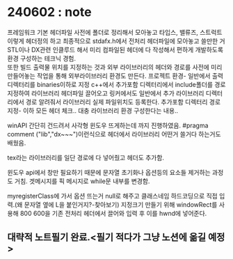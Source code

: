 # 240602 : note
프레임워크 기본 
헤더파일 사전에 폴더로 정리해서 모아놓고
타입스, 밸류즈, 스트럭트 이렇게 헤더정의 하고
최종적으로 stdafx.h에서 전처리 헤더파일에 모아놓고 쓸만한 거 STL이나 DX관련 인클루드 해서 미리 컴파일된 헤더에 다 작성해서 편하게 개발하도록 환경 구성하는 테크닉 경험.<br>
또한 빌드 출력물 위치를 지정하는 것과 외부 라이브러리의 헤더와 경로를 사전에 미리 만들어놓는 작업을 통해 외부라이브러리 환경도 만든다.
프로젝트 환경- 일반에서 출력디렉터리를 binaries이하로 지정
c++에서 추가포함 디렉터리에서 include폴더를 경로 지정하여 라이브러리 헤더파일 끌어오고
링커에서도 일반에서 추가 라이브러리 디렉터리에서 경로 알려줘서 라이브러리 실제 파일위치도 등록한다.
추가포함 디렉터리 경로 지정- 이하 모든 헤더 체크..
대충 라이브러리 환경 구성한다는 내용..

winAPI 간단히 건드려서 사각형 윈도우 뜨게하는데 까지 진행하였음.
#pragma comment ("lib","dx~~~")이런식으로 헤더에서 라이브러리 어떤거 쓸거다 하는거도 배웠음.

tex라는 라이브러리를 일단 경로에 다 넣어줬고 헤더도 추가함.

윈도우 api에서 창만 필요하기 때문에 문자열 초기화나 옵션등의 요소들 제거하는 과정도 거침.
겟메시지를 픽 메시지로  while문 내부를 변경함.

myregisterClass에 가서 옵션 뜨는거 null로 해주고 클래스네임 하드코딩으로 직접 입력.(왜 문자열 옆에 L을 붙인거지?-찾아보기)
지정크기 만들기 위해 windowRect를 사용해 800 600을 기존 전처리 헤더에서 끌어와 입력 후 이를 hwnd에 넣어준다.

대략적 노트필기 완료.<필기 적다가 그냥 노션에 옮길 예정>
---
